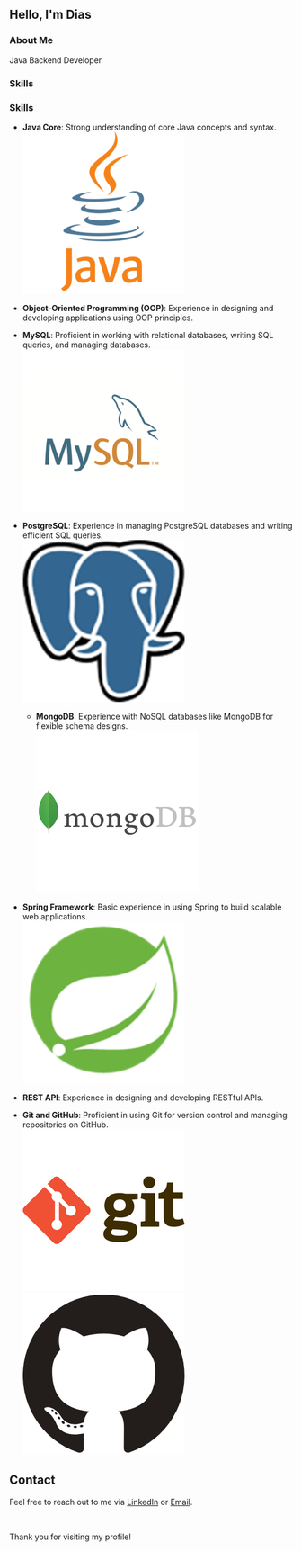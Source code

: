 ## Hello, I'm Dias 

### About Me
Java Backend Developer

### Skills 
<!-- Java Core: Strong understanding of core Java concepts and syntax. 
[img align="left" alt="Java" width="25px" src="https://raw.githubusercontent.com/github/explore/5b3600551e122a3277c2c5368af2ad5725ffa9a1/topics/java/java.png" /][Java]
Object-Oriented Programming (OOP): Experience in designing and developing applications using OOP principles.
MySQL: Proficient in working with relational databases, writing SQL queries, and managing databases.
[img align="left" alt="Java" width="25px" src="https://raw.githubusercontent.com/github/explore/5b3600551e122a3277c2c5368af2ad5725ffa9a1/topics/java/java.png" /][MySQL]
PostgreSQL: Experience in managing PostgreSQL databases and writing efficient SQL queries.
[img align="left" alt="Java" width="25px" src="https://raw.githubusercontent.com/github/explore/80688e429a7d4ef2fca1e82350fe8e3517d3494d/topics/postgresql/postgresql.png" /][PostgreSQL]
MongoDB: Experience with NoSQL databases like MongoDB for flexible schema designs.
[img align="left" alt="Java" width="25px" src="https://raw.githubusercontent.com/github/explore/80688e429a7d4ef2fca1e82350fe8e3517d3494d/topics/mongodb/mongodb.png" /][MongoDB]
Spring Framework: Basic experience in using Spring to build scalable web applications.
[img align="left" alt="Java" width="25px" src="https://raw.githubusercontent.com/github/explore/80688e429a7d4ef2fca1e82350fe8e3517d3494d/topics/spring-boot/spring-boot.png" /][Spring Framework]
REST API: Experience in designing and developing RESTful APIs.

Git and GitHub: Proficient in using Git for version control and managing repositories on GitHub.
[img align="left" alt="Java" width="25px" src="https://raw.githubusercontent.com/github/explore/9d47da057258d668c7dba9e9bb9cfcd45e2226e9/topics/git/git.png" /][Git]
[img align="left" alt="Java" width="25px" src="https://raw.githubusercontent.com/github/explore/89bdd9644f44d1b12180fd512b95574fe4c54617/topics/github-api/github-api.png" /][GitHub] -->

### Skills 

- **Java Core**: Strong understanding of core Java concepts and syntax.  
  ![Java](https://raw.githubusercontent.com/github/explore/5b3600551e122a3277c2c5368af2ad5725ffa9a1/topics/java/java.png)

- **Object-Oriented Programming (OOP)**: Experience in designing and developing applications using OOP principles.

- **MySQL**: Proficient in working with relational databases, writing SQL queries, and managing databases.  
  ![MySQL](https://raw.githubusercontent.com/github/explore/379d56b5c990439c93a6c10fa270d5fcf6ebca2e/topics/mysql/mysql.png)

- **PostgreSQL**: Experience in managing PostgreSQL databases and writing efficient SQL queries.  
  ![PostgreSQL](https://raw.githubusercontent.com/github/explore/80688e429a7d4ef2fca1e82350fe8e3517d3494d/topics/postgresql/postgresql.png)

  - **MongoDB**: Experience with NoSQL databases like MongoDB for flexible schema designs.  
  ![MongoDB](https://raw.githubusercontent.com/github/explore/196b906f6f4b9e50a5bfb351d63fa9427a0c3dc5/topics/mongodb/mongodb.png)

- **Spring Framework**: Basic experience in using Spring to build scalable web applications.  
  ![Spring](https://raw.githubusercontent.com/github/explore/7b84704b9d1f6e313c8b9965e0f27a4caaa4cd5d/topics/spring-boot/spring-boot.png)

- **REST API**: Experience in designing and developing RESTful APIs.

- **Git and GitHub**: Proficient in using Git for version control and managing repositories on GitHub.  
  ![Git](https://raw.githubusercontent.com/github/explore/9d47da057258d668c7dba9e9bb9cfcd45e2226e9/topics/git/git.png)  
  ![GitHub](https://raw.githubusercontent.com/github/explore/89bdd9644f44d1b12180fd512b95574fe4c54617/topics/github-api/github-api.png)




## Contact
Feel free to reach out to me via [LinkedIn](www.linkedin.com/in/rea1dias) or [Email](rahmanovdias13@gmail.com).

<br/>

Thank you for visiting my profile!